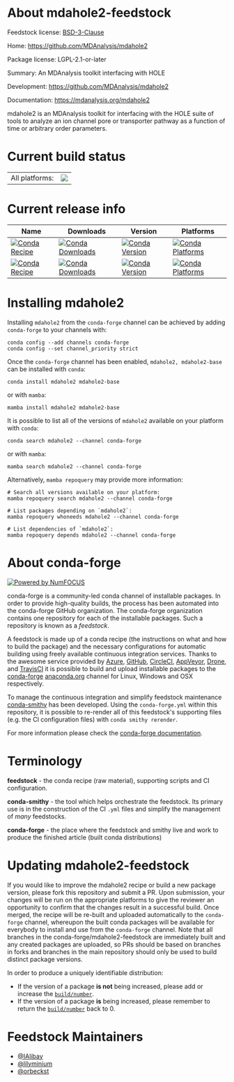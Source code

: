 About mdahole2-feedstock
========================

Feedstock license: [BSD-3-Clause](https://github.com/conda-forge/mdahole2-feedstock/blob/main/LICENSE.txt)

Home: https://github.com/MDAnalysis/mdahole2

Package license: LGPL-2.1-or-later

Summary: An MDAnalysis toolkit interfacing with HOLE

Development: https://github.com/MDAnalysis/mdahole2

Documentation: https://mdanalysis.org/mdahole2

mdahole2 is an MDAnalysis toolkit for interfacing with
the HOLE suite of tools to analyze an ion channel pore or
transporter pathway as a function of time or arbitrary
order parameters.


Current build status
====================


<table><tr><td>All platforms:</td>
    <td>
      <a href="https://dev.azure.com/conda-forge/feedstock-builds/_build/latest?definitionId=21389&branchName=main">
        <img src="https://dev.azure.com/conda-forge/feedstock-builds/_apis/build/status/mdahole2-feedstock?branchName=main">
      </a>
    </td>
  </tr>
</table>

Current release info
====================

| Name | Downloads | Version | Platforms |
| --- | --- | --- | --- |
| [![Conda Recipe](https://img.shields.io/badge/recipe-mdahole2-green.svg)](https://anaconda.org/conda-forge/mdahole2) | [![Conda Downloads](https://img.shields.io/conda/dn/conda-forge/mdahole2.svg)](https://anaconda.org/conda-forge/mdahole2) | [![Conda Version](https://img.shields.io/conda/vn/conda-forge/mdahole2.svg)](https://anaconda.org/conda-forge/mdahole2) | [![Conda Platforms](https://img.shields.io/conda/pn/conda-forge/mdahole2.svg)](https://anaconda.org/conda-forge/mdahole2) |
| [![Conda Recipe](https://img.shields.io/badge/recipe-mdahole2--base-green.svg)](https://anaconda.org/conda-forge/mdahole2-base) | [![Conda Downloads](https://img.shields.io/conda/dn/conda-forge/mdahole2-base.svg)](https://anaconda.org/conda-forge/mdahole2-base) | [![Conda Version](https://img.shields.io/conda/vn/conda-forge/mdahole2-base.svg)](https://anaconda.org/conda-forge/mdahole2-base) | [![Conda Platforms](https://img.shields.io/conda/pn/conda-forge/mdahole2-base.svg)](https://anaconda.org/conda-forge/mdahole2-base) |

Installing mdahole2
===================

Installing `mdahole2` from the `conda-forge` channel can be achieved by adding `conda-forge` to your channels with:

```
conda config --add channels conda-forge
conda config --set channel_priority strict
```

Once the `conda-forge` channel has been enabled, `mdahole2, mdahole2-base` can be installed with `conda`:

```
conda install mdahole2 mdahole2-base
```

or with `mamba`:

```
mamba install mdahole2 mdahole2-base
```

It is possible to list all of the versions of `mdahole2` available on your platform with `conda`:

```
conda search mdahole2 --channel conda-forge
```

or with `mamba`:

```
mamba search mdahole2 --channel conda-forge
```

Alternatively, `mamba repoquery` may provide more information:

```
# Search all versions available on your platform:
mamba repoquery search mdahole2 --channel conda-forge

# List packages depending on `mdahole2`:
mamba repoquery whoneeds mdahole2 --channel conda-forge

# List dependencies of `mdahole2`:
mamba repoquery depends mdahole2 --channel conda-forge
```


About conda-forge
=================

[![Powered by
NumFOCUS](https://img.shields.io/badge/powered%20by-NumFOCUS-orange.svg?style=flat&colorA=E1523D&colorB=007D8A)](https://numfocus.org)

conda-forge is a community-led conda channel of installable packages.
In order to provide high-quality builds, the process has been automated into the
conda-forge GitHub organization. The conda-forge organization contains one repository
for each of the installable packages. Such a repository is known as a *feedstock*.

A feedstock is made up of a conda recipe (the instructions on what and how to build
the package) and the necessary configurations for automatic building using freely
available continuous integration services. Thanks to the awesome service provided by
[Azure](https://azure.microsoft.com/en-us/services/devops/), [GitHub](https://github.com/),
[CircleCI](https://circleci.com/), [AppVeyor](https://www.appveyor.com/),
[Drone](https://cloud.drone.io/welcome), and [TravisCI](https://travis-ci.com/)
it is possible to build and upload installable packages to the
[conda-forge](https://anaconda.org/conda-forge) [anaconda.org](https://anaconda.org/)
channel for Linux, Windows and OSX respectively.

To manage the continuous integration and simplify feedstock maintenance
[conda-smithy](https://github.com/conda-forge/conda-smithy) has been developed.
Using the ``conda-forge.yml`` within this repository, it is possible to re-render all of
this feedstock's supporting files (e.g. the CI configuration files) with ``conda smithy rerender``.

For more information please check the [conda-forge documentation](https://conda-forge.org/docs/).

Terminology
===========

**feedstock** - the conda recipe (raw material), supporting scripts and CI configuration.

**conda-smithy** - the tool which helps orchestrate the feedstock.
                   Its primary use is in the construction of the CI ``.yml`` files
                   and simplify the management of *many* feedstocks.

**conda-forge** - the place where the feedstock and smithy live and work to
                  produce the finished article (built conda distributions)


Updating mdahole2-feedstock
===========================

If you would like to improve the mdahole2 recipe or build a new
package version, please fork this repository and submit a PR. Upon submission,
your changes will be run on the appropriate platforms to give the reviewer an
opportunity to confirm that the changes result in a successful build. Once
merged, the recipe will be re-built and uploaded automatically to the
`conda-forge` channel, whereupon the built conda packages will be available for
everybody to install and use from the `conda-forge` channel.
Note that all branches in the conda-forge/mdahole2-feedstock are
immediately built and any created packages are uploaded, so PRs should be based
on branches in forks and branches in the main repository should only be used to
build distinct package versions.

In order to produce a uniquely identifiable distribution:
 * If the version of a package **is not** being increased, please add or increase
   the [``build/number``](https://docs.conda.io/projects/conda-build/en/latest/resources/define-metadata.html#build-number-and-string).
 * If the version of a package **is** being increased, please remember to return
   the [``build/number``](https://docs.conda.io/projects/conda-build/en/latest/resources/define-metadata.html#build-number-and-string)
   back to 0.

Feedstock Maintainers
=====================

* [@IAlibay](https://github.com/IAlibay/)
* [@lilyminium](https://github.com/lilyminium/)
* [@orbeckst](https://github.com/orbeckst/)

